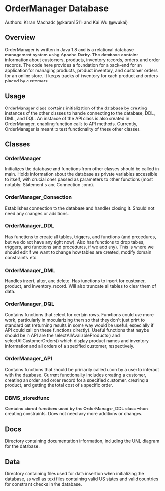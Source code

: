 

# OrderManager Database
Authors: Karan Machado (@karan1511) and Kai Wu (@wukai)

## Overview
OrderManager is written in Java 1.8 and is a relational database management system using Apache Derby. The database contains information about customers, products, inventory records, orders, and order records. The code here provides a foundation for a back-end for an application for managing products, product inventory, and customer orders for an online store. It keeps tracks of inventory for each product and orders placed by customers.  

## Usage
OrderManager class contains initialization of the database by creating instances of the other classes to handle connecting to the database, DDL, DML, and DQL. An instance of the API class is also created in OrderManager, enabling function calls to API methods. Currently, OrderManager is meant to test functionality of these other classes. 

## Classes

### OrderManager
Initializes the database and functions from other classes should be called in main. 
Holds information about the database as private variables accessible to itself, with crucial 
ones passed as parameters to other functions (most notably: Statement s and Connection conn).

### OrderManager_Connection
Establishes connection to the database and handles closing it. Should not need any changes or additions.

### OrderManager_DDL
Has functions to create all tables, triggers, and functions (and procedures, but we do not have any right now).
Also has functions to drop tables, triggers, and functions (and procedures, if we add any).
This is where we should edit if we want to change how tables are created, modify domain constraints, etc.

### OrderManager_DML
Handles insert, alter, and delete. Has functions to insert for customer, product, and inventory_record. 
Will also truncate all tables to clear them of data.

### OrderManager_DQL
Contains functions that select for certain rows. Functions could use more work, particularly in modularizing them so that they don't just print to standard out (returning results in some way would be useful, especially if API could call on these functions directly). Useful functions that maybe should be in API are the selectAllAvailableProducts() and selectAllCustomerOrders() which display product names and inventory information and all orders of a specified customer, respectively. 

### OrderManager_API
Contains functions that should be primarily called upon by a user to interact with the database. Current functionality includes creating a customer, creating an order and order record for a specified customer, creating a product, and getting the total cost of a specific order.


### DBMS_storedfunc
Contains stored functions used by the OrderManager_DDL class when creating constraints. Does not need any more additions or changes.

## Docs
Directory containing documentation information, including the UML diagram for the database.

## Data
Directory containing files used for data insertion when initializing the database, as well as text files containing valid US states and valid countries for constraint checks in the database.
